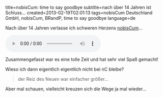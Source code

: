 title=nobisCum: time to say goodbye
subtitle=nach über 14 Jahren ist Schluss...
created=2013-02-19T02:01:13
tags=nobisCum Deutschland GmbH, nobisCum, BRandP, time to say goodbye
language=de


Nach über 14 Jahren verlasse ich schweren Herzens [nobisCum](http://www.nobiscum.de)...  

<audio controls style="text-algin:center">
  <source src="http://pnoyambitionz.homestead.com/files/Celine_Dione___Andrea_Bocelli-Time_to_say_goodbye.mp3" type="audio/mpeg">
Your browser does not support the audio element.
</audio>

Zusammengefasst war es eine tolle Zeit und hat sehr viel Spaß gemacht!

Wieso ich dann eigentlich eigentlich nicht bei nC bleibe?  

> der Reiz des Neuen war einfacher größer... 

Aber mal schauen, vielleicht kreuzen sich die Wege ja mal wieder...
